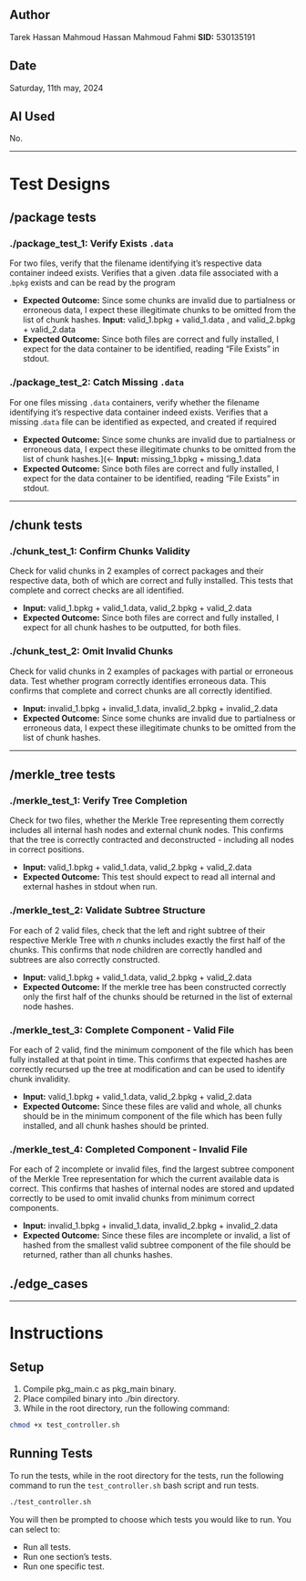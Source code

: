 
## Author
Tarek Hassan Mahmoud Hassan Mahmoud Fahmi
**SID:** 530135191

## Date
Saturday, 11th may, 2024

## AI Used
No.

---
# Test Designs

## /package tests

### ./package_test_1: Verify Exists  `.data`

For two files, verify that the filename identifying it’s respective data container indeed exists. Verifies that a given .data file associated with a .`bpkg` exists and can be read by the program
- **Expected Outcome:** Since some chunks are invalid due to partialness or erroneous data, I expect these illegitimate chunks to be omitted from the list of chunk hashes. **Input:** valid_1.bpkg + valid_1.data , and valid_2.bpkg + valid_2.data
- **Expected Outcome:** Since both files are correct and fully installed, I expect for the data container to be identified, reading “File Exists” in stdout.

### ./package_test_2: Catch Missing `.data` 

For one files missing `.data` containers, verify whether the filename identifying it’s respective data container indeed exists. Verifies that a missing .`data` file can be identified as expected, and created if required
- **Expected Outcome:** Since some chunks are invalid due to partialness or erroneous data, I expect these illegitimate chunks to be omitted from the list of chunk hashes.](<- **Input:** missing_1.bpkg + missing_1.data
- **Expected Outcome:** Since both files are correct and fully installed, I expect for the data container to be identified, reading “File Exists” in stdout.

---
## /chunk tests

### ./chunk_test_1: Confirm Chunks Validity

Check for valid chunks in 2 examples of correct packages and their respective data, both of which are correct and fully installed. This tests that complete and correct checks are all identified. 
- **Input:** valid_1.bpkg + valid_1.data, valid_2.bpkg + valid_2.data
- **Expected Outcome:** Since both files are correct and fully installed, I expect for all chunk hashes to be outputted, for both files.

###  ./chunk_test_2: Omit Invalid Chunks

Check for valid chunks in 2 examples of packages with partial or erroneous data. Test whether program correctly identifies erroneous data. This confirms that complete and correct chunks are all correctly identified.
- **Input:** invalid_1.bpkg + invalid_1.data, invalid_2.bpkg + invalid_2.data
- **Expected Outcome:** Since some chunks are invalid due to partialness or erroneous data, I expect these illegitimate chunks to be omitted from the list of chunk hashes.

---

## /merkle_tree tests

###  ./merkle_test_1: Verify Tree Completion

Check for two files, whether the Merkle Tree representing them correctly includes all internal hash nodes and external chunk nodes. This confirms that the tree is correctly contracted and deconstructed - including all nodes in correct positions.
- **Input:** valid_1.bpkg + valid_1.data, valid_2.bpkg + valid_2.data
- **Expected Outcome:** This test should expect to read all internal and external hashes in stdout when run.

###  ./merkle_test_2: Validate Subtree Structure

For each of 2 valid files, check that the left and right subtree of their respective Merkle Tree with *n* chunks includes exactly the first half of the chunks. This confirms that node children are correctly handled and subtrees are also correctly constructed.
- **Input:** valid_1.bpkg + valid_1.data, valid_2.bpkg + valid_2.data
- **Expected Outcome:** If the merkle tree has been constructed correctly only the first half of the chunks should be returned in the list of external node hashes.

### ./merkle_test_3: Complete Component - Valid File

For each of 2 valid, find the minimum component of the file which has been fully installed at that point in time. This confirms that expected hashes are correctly recursed up the tree at modification and can be used to identify chunk invalidity.
- **Input:** valid_1.bpkg + valid_1.data, valid_2.bpkg + valid_2.data
- **Expected Outcome:** Since these files are valid and whole, all chunks should be in the minimum component of the file which has been fully installed, and all chunk hashes should be printed.

### ./merkle_test_4: Completed Component - Invalid File

For each of 2 incomplete or invalid files, find the largest subtree component of the Merkle Tree representation for which the current available data is correct. This confirms that hashes of internal nodes are stored and updated correctly to be used to omit invalid chunks from minimum correct components.
- **Input:** invalid_1.bpkg + invalid_1.data, invalid_2.bpkg + invalid_2.data
- **Expected Outcome:** Since these files are incomplete or invalid, a list of hashed from the smallest valid subtree component of the file should be returned, rather than all chunks hashes.

## ./edge_cases

---
# Instructions

## Setup

1. Compile pkg_main.c as pkg_main binary.
2. Place compiled binary into ./bin directory.
3. While in the root directory, run the following command:
```bash
chmod +x test_controller.sh
```
## Running Tests

To run the tests, while in the root directory for the tests, run the following command to run the `test_controller.sh` bash script and run tests.
```bash
./test_controller.sh
```

You will then be prompted to choose which tests you would like to run. You can select to:
- Run all tests.
- Run one section’s tests.
- Run one specific test.